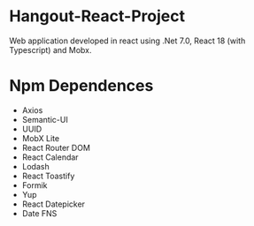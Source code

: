 # Hangout-React-Project

Web application developed in react using .Net 7.0, React 18 (with Typescript) and Mobx.

# Npm Dependences

- Axios
- Semantic-UI
- UUID
- MobX Lite
- React Router DOM
- React Calendar
- Lodash
- React Toastify
- Formik
- Yup
- React Datepicker
- Date FNS